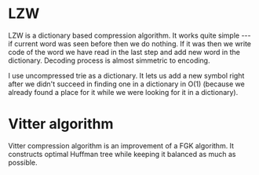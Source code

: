 # LZW

LZW is a dictionary based compression algorithm. It works quite simple --- if current word was seen before then we do nothing. If it was then we write code of the word we have read in the last step and add new word in the dictionary. Decoding process is almost simmetric to encoding.

I use uncompressed trie as a dictionary. It lets us add a new symbol right after we didn't succeed in finding one in a dictionary in O(1) (because we already found a place for it while we were looking for it in a dictionary).

# Vitter algorithm

Vitter compression algorithm is an improvement of a FGK algorithm. It constructs optimal Huffman tree while keeping it balanced as much as possible.

